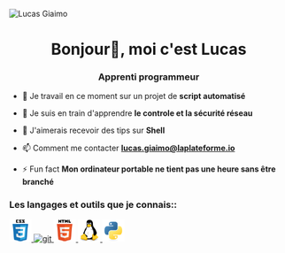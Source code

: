 
![Lucas Giaimo](https://github.com/user-attachments/assets/d6344028-d0f8-43bf-9436-f21aea436a7e)


<h1 align="center">Bonjour👋, moi c'est Lucas</h1>
<h3 align="center">Apprenti programmeur</h3>

- 🔭 Je travail en ce moment sur un projet de **script automatisé**

- 🌱 Je suis en train d'apprendre **le controle et la sécurité réseau**

- 🤝 J'aimerais recevoir des tips sur **Shell**

- 📫 Comment me contacter **lucas.giaimo@laplateforme.io**

- ⚡ Fun fact **Mon ordinateur portable ne tient pas une heure sans être branché**


<h3 align="left">Les langages et outils que je connais::</h3>
<p align="left"> <a href="https://www.w3schools.com/css/" target="_blank" rel="noreferrer"> <img src="https://raw.githubusercontent.com/devicons/devicon/master/icons/css3/css3-original-wordmark.svg" alt="css3" width="40" height="40"/> </a> <a href="https://git-scm.com/" target="_blank" rel="noreferrer"> <img src="https://www.vectorlogo.zone/logos/git-scm/git-scm-icon.svg" alt="git" width="40" height="40"/> </a> <a href="https://www.w3.org/html/" target="_blank" rel="noreferrer"> <img src="https://raw.githubusercontent.com/devicons/devicon/master/icons/html5/html5-original-wordmark.svg" alt="html5" width="40" height="40"/> </a> <a href="https://www.linux.org/" target="_blank" rel="noreferrer"> <img src="https://raw.githubusercontent.com/devicons/devicon/master/icons/linux/linux-original.svg" alt="linux" width="40" height="40"/> </a> <a href="https://www.python.org" target="_blank" rel="noreferrer"> <img src="https://raw.githubusercontent.com/devicons/devicon/master/icons/python/python-original.svg" alt="python" width="40" height="40"/> </a> </p>
